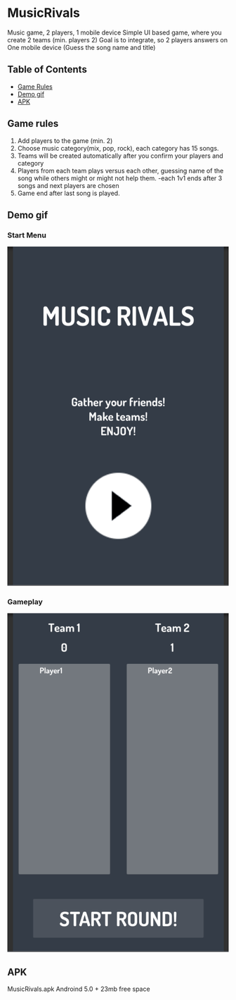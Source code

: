 # MusicRivals
Music game, 2 players, 1 mobile device
Simple UI based game, where you create 2 teams (min. players 2)
Goal is to integrate, so 2 players answers on One mobile device (Guess the song name and title)
## Table of Contents

- [Game Rules](#game-rules)
- [Demo gif](#demo-gif) 
- [APK](#apk)

## Game rules #
1. Add players to the game (min. 2)
2. Choose music category(mix, pop, rock), each category has 15 songs.
3. Teams will be created automatically after you confirm your players and category
4. Players from each team plays versus each other, guessing name of the song while others might or might not help them.
  -each 1v1 ends after 3 songs and next players are chosen 
5. Game end after last song is played.

## Demo gif
### Start Menu
![](StartMR.gif)

### Gameplay
![](gameplayMR.gif)

## APK ##
MusicRivals.apk 
Androind 5.0 + 
23mb free space
